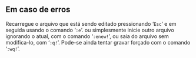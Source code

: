 Em caso de erros
-----------------

Recarregue o arquivo que está sendo editado pressionando ‘`Esc`’ e em
seguida usando o comando ‘`:e`’. ou simplesmente inicie outro arquivo
ignorando o atual, com o comando ‘`:enew!`’, ou saia do arquivo sem
modifica-lo, com ‘`:q!`’. Pode-se ainda tentar gravar forçado com o
comando ‘`:wq!`’.



